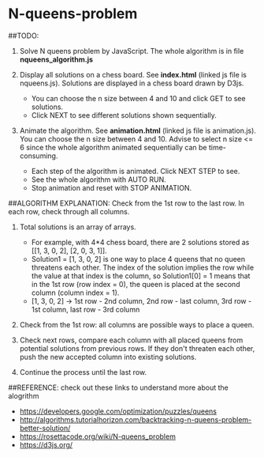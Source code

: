 # N-queens-problem

##TODO:
1. Solve N queens problem by JavaScript. The whole algorithm is in file **nqueens_algorithm.js**

2. Display all solutions on a chess board. See **index.html** (linked js file is nqueens.js). Solutions are displayed in a chess board drawn by D3js. 
   
   * You can choose the n size between 4 and 10 and click GET to see solutions. 
   * Click NEXT to see different solutions shown sequentially.
  
3. Animate the algorithm. See **animation.html** (linked js file is animation.js). You can choose the n size between 4 and 10. Advise to select n size <= 6 since the whole algorithm animated sequentially can be time-consuming. 

   * Each step of the algorithm is animated. Click NEXT STEP to see.
   * See the whole algorithm with AUTO RUN.
   * Stop animation and reset with STOP ANIMATION.
  
##ALGORITHM EXPLANATION: Check from the 1st row to the last row. In each row, check through all columns.
1. Total solutions is an array of arrays.

   * For example, with 4*4 chess board, there are 2 solutions stored as [[1, 3, 0, 2], [2, 0, 3, 1]].
   * Solution1 = [1, 3, 0, 2] is one way to place 4 queens that no queen threatens each other. The index of the solution implies the row while the value at that index is the column, so Solution1[0] = 1 means that in the 1st row (row index = 0), the queen is placed at the second column (column index = 1).
   * [1, 3, 0, 2] -> 1st row - 2nd column, 2nd row - last column, 3rd row - 1st column, last row - 3rd column
   
2. Check from the 1st row: all columns are possible ways to place a queen.
3. Check next rows, compare each column with all placed queens from potential solutions from previous rows. If they don't threaten each other, push the new accepted column into existing solutions.
4. Continue the process until the last row.

##REFERENCE: check out these links to understand more about the alogrithm
   * https://developers.google.com/optimization/puzzles/queens
   * http://algorithms.tutorialhorizon.com/backtracking-n-queens-problem-better-solution/
   * https://rosettacode.org/wiki/N-queens_problem
   * https://d3js.org/
